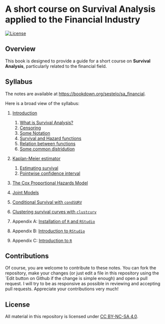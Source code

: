 # A short course on Survival Analysis applied to the Financial Industry

[![License](https://img.shields.io/badge/license-CC_BY--NC--SA_4.0-blue.svg)](https://creativecommons.org/licenses/by-nc-sa/4.0/)


## Overview

This book is designed to provide a guide for a short course on **Survival Analysis**, particularly related to the financial field. 





## Syllabus

The notes are available at <https://bookdown.org/sestelo/sa_financial>.

Here is a broad view of the syllabus:

1.  [Introduction]()
    1.  [What is Survival Analysis?]()
    2.  [Censoring]()
    3.  [Some Notation]()
    4.  [Survival and Hazard functions]()
    5.  [Relation between functions]()
    6.  [Some common distridution]()
    
    
    
2.  [Kaplan-Meier estimator]()
    1.  [Estimating survival]()
    2.  [Pointwise confidence interval]()
    
3.  [The Cox Proportional Hazards Model]()

4.  [Joint Models]()

5.  [Conditional Survival with `condSURV`]()

6.  [Clustering survival curves with `clustcurv`]()

  
7.  Appendix A: [Installation of `R` and `RStudio`]()
8.  Appendix B: [Introduction to `RStudio`]()
9.  Appendix C: [Introduction to `R`]()



## Contributions

Of course, you are welcome to contribute to these notes. You can fork the repository, make your changes (or just edit a file in this repository using the `Edit button on Github if the change is simple enough) and open a pull request. I will try to be as responsive as possible in reviewing and accepting pull requests. Appreciate your contributions very much!


## License

All material in this repository is licensed under [CC BY-NC-SA 4.0](https://creativecommons.org/licenses/by-nc-sa/4.0/).

